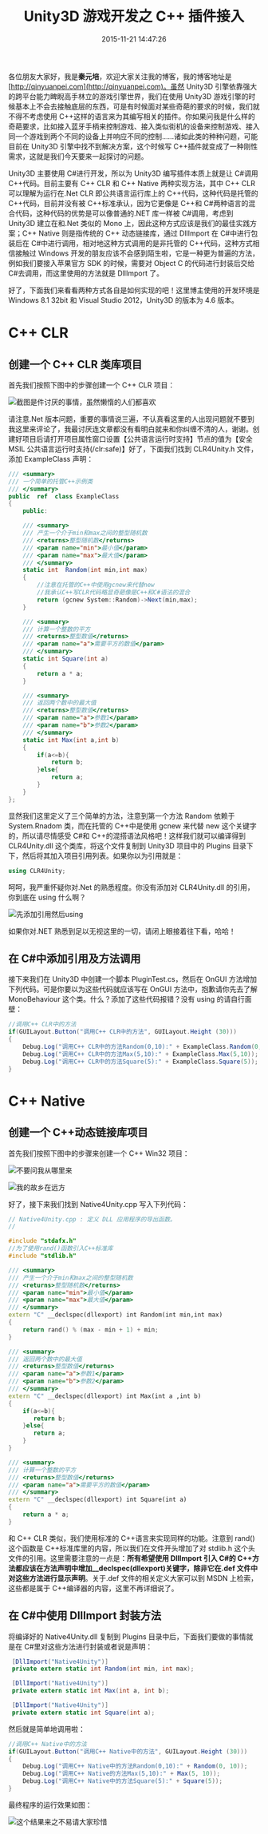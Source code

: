 ﻿---
abbrlink: 2527231326
categories:
- Unity3D
date: 2015-11-21 14:47:26
description: 本文介绍了在Unity3D中使用C++编写插件的两种方法：C++ CLR和C++ Native。C++ CLR是托管的C++代码，允许C#调用，适用于Unity3D建立在Mono上的情况；C++
  Native则是传统的C++动态链接库，通过DllImport在C#中调用非托管的C++代码。详细展示了如何创建项目、编写代码并在Unity3D中调用这些插件的方法，提供了C++
  CLR和C++ Native的实现示例和最终程序运行效果。
slug: 2527231326
tags:
- Unity3D
- C++
- 插件
title: Unity3D 游戏开发之 C++ 插件接入
---

各位朋友大家好，我是**秦元培**，欢迎大家关注我的博客，我的博客地址是[http://qinyuanpei.com](http://qinyuanpei.com)。虽然 Unity3D 引擎依靠强大的跨平台能力睥睨高手林立的游戏引擎世界，我们在使用 Unity3D 游戏引擎的时候基本上不会去接触底层的东西，可是有时候面对某些奇葩的要求的时候，我们就不得不考虑使用 C++这样的语言来为其编写相关的插件。你如果问我是什么样的奇葩要求，比如接入蓝牙手柄来控制游戏、接入类似街机的设备来控制游戏、接入同一个游戏到两个不同的设备上并响应不同的控制……诸如此类的种种问题，可能目前在 Unity3D 引擎中找不到解决方案，这个时候写 C++插件就变成了一种刚性需求，这就是我们今天要来一起探讨的问题。

<!--more-->

Unity3D 主要使用 C#进行开发，所以为 Unity3D 编写插件本质上就是让 C#调用 C++代码。目前主要有 C++ CLR 和 C++ Native 两种实现方法，其中 C++ CLR 可以理解为运行在.Net CLR 即公共语言运行库上的 C++代码，这种代码是托管的 C++代码，目前并没有被 C++标准承认，因为它更像是 C++和 C#两种语言的混合代码，这种代码的优势是可以像普通的.NET 库一样被 C#调用，考虑到 Unity3D 建立在和.Net 类似的 Mono 上，因此这种方式应该是我们的最佳实践方案；C++ Native 则是指传统的 C++ 动态链接库，通过 DllImport 在 C#中进行包装后在 C#中进行调用，相对地这种方式调用的是非托管的 C++代码，这种方式相信接触过 Windows 开发的朋友应该不会感到陌生啦，它是一种更为普遍的方法，例如我们要接入苹果官方 SDK 的时候，需要对 Object C 的代码进行封装后交给 C#去调用，而这里使用的方法就是 DllImport 了。

好了，下面我们来看看两种方式各自是如何实现的吧！这里博主使用的开发环境是 Windows 8.1 32bit 和 Visual Studio 2012，Unity3D 的版本为 4.6 版本。

# C++ CLR

## 创建一个 C++ CLR 类库项目
首先我们按照下图中的步骤创建一个 C++ CLR 项目：

![截图是件讨厌的事情，虽然懒惰的人们都喜欢](https://ww1.sinaimg.cn/large/4c36074fly1fzix18bmvyj20qi0gwdgh.jpg)

请注意.Net 版本问题，重要的事情说三遍，不认真看这里的人出现问题就不要到我这里来评论了，我最讨厌连文章都没有看明白就来和你纠缠不清的人，谢谢。创建好项目后请打开项目属性窗口设置【公共语言运行时支持】节点的值为【安全 MSIL 公共语言运行时支持(/clr:safe)】好了，下面我们找到 CLR4Unity.h 文件，添加 ExampleClass 声明：

```csharp
/// <summary>
/// 一个简单的托管C++示例类
/// </summary>
public  ref  class ExampleClass
{
	public:

	/// <summary>
	/// 产生一个介于min和max之间的整型随机数
	/// <returns>整型随机数</returns>
	/// <param name="min">最小值</param>
	/// <param name="max">最大值</param>
	/// </summary>
	static int  Random(int min,int max)
	{
		//注意在托管的C++中使用gcnew来代替new
		//我承认C++写CLR代码略显奇葩像是C++和C#语法的混合
		return (gcnew System::Random)->Next(min,max);
	}

	/// <summary>
	/// 计算一个整数的平方
	/// <returns>整型数值</returns>
	/// <param name="a">需要平方的数值</param>
	/// </summary>
	static int Square(int a)
	{
		return a * a;
	}

	/// <summary>
	/// 返回两个数中的最大值
    /// <returns>整型数值</returns>
	/// <param name="a">参数1</param>
	/// <param name="b">参数2</param>
	/// </summary>
	static int Max(int a,int b)
	{
		if(a<=b){
			return b;
		}else{
			return a;
		}
	}
};
```

显然我们这里定义了三个简单的方法，注意到第一个方法 Random 依赖于 System.Rnadom 类，而在托管的 C++中是使用 gcnew 来代替 new 这个关键字的，所以请尽情感受 C#和 C++的混搭语法风格吧！这样我们就可以编译得到 CLR4Unity.dll 这个类库，将这个文件复制到 Unity3D 项目中的 Plugins 目录下下，然后将其加入项目引用列表。如果你以为引用就是：
```csharp
using CLR4Unity;
```
呵呵，我严重怀疑你对.Net 的熟悉程度。你没有添加对 CLR4Unity.dll 的引用，你到底在 using 什么啊？

![先添加引用然后using](https://i.loli.net/2021/10/18/3SysYW9aBcwZRud.png)

如果你对.NET 熟悉到足以无视这里的一切，请闭上眼接着往下看，哈哈！

## 在 C#中添加引用及方法调用
接下来我们在 Unity3D 中创建一个脚本 PluginTest.cs，然后在 OnGUI 方法增加下列代码。可是你要以为这些代码就应该写在 OnGUI 方法中，抱歉请你先去了解 MonoBehaviour 这个类。什么？添加了这些代码报错？没有 using 的请自行面壁：
```csharp
//调用C++ CLR中的方法
if(GUILayout.Button("调用C++ CLR中的方法", GUILayout.Height (30))) 
{
	Debug.Log("调用C++ CLR中的方法Random(0,10):" + ExampleClass.Random(0,10));
	Debug.Log("调用C++ CLR中的方法Max(5,10):" + ExampleClass.Max(5,10));
	Debug.Log("调用C++ CLR中的方法Square(5):" + ExampleClass.Square(5));
}
```
# C++ Native
## 创建一个 C++动态链接库项目
首先我们按照下图中的步骤来创建一个 C++ Win32 项目：

![不要问我从哪里来](https://i.loli.net/2021/10/18/9Y8ti5QBdyJzwnF.png)

![我的故乡在远方](https://i.loli.net/2021/10/18/98qiKJletoV7vfg.png)

好了，接下来我们找到 Native4Unity.cpp 写入下列代码：

```cpp
// Native4Unity.cpp : 定义 DLL 应用程序的导出函数。
//

#include "stdafx.h"
//为了使用rand()函数引入C++标准库
#include "stdlib.h"

/// <summary>
/// 产生一个介于min和max之间的整型随机数
/// <returns>整型随机数</returns>
/// <param name="min">最小值</param>
/// <param name="max">最大值</param>
/// </summary>
extern "C" __declspec(dllexport) int Random(int min,int max)
{
	return rand() % (max - min + 1) + min;
}

/// <summary>
/// 返回两个数中的最大值
/// <returns>整型数值</returns>
/// <param name="a">参数1</param>
/// <param name="b">参数2</param>
/// </summary>
extern "C" __declspec(dllexport) int Max(int a ,int b)
{
	if(a<=b){
	   return b;
    }else{
	   return a;
	}
}

/// <summary>
/// 计算一个整数的平方
/// <returns>整型数值</returns>
/// <param name="a">需要平方的数值</param>
/// </summary>
extern "C" __declspec(dllexport) int Square(int a)
{
	return a * a;
}
```
和 C++ CLR 类似，我们使用标准的 C++语言来实现同样的功能。注意到 rand()这个函数是 C++标准库里的内容，所以我们在文件开头增加了对 stdlib.h 这个头文件的引用。这里需要注意的一点是：**所有希望使用 DllImport 引入 C#的 C++方法都应该在方法声明中增加__declspec(dllexport)关键字，除非它在.def 文件中对这些方法进行显示声明**。关于.def 文件的相关定义大家可以到 MSDN 上检索，这些都是属于 C++编译器的内容，这里不再详细说了。

## 在 C#中使用 DllImport 封装方法

将编译好的 Native4Unity.dll 复制到 Plugins 目录中后，下面我们要做的事情就是在 C#里对这些方法进行封装或者说是声明：

```csharp
 [DllImport("Native4Unity")]
 private extern static int Random(int min, int max);

 [DllImport("Native4Unity")]
 private extern static int Max(int a, int b);

 [DllImport("Native4Unity")]
 private extern static int Square(int a);
```

然后就是简单地调用啦：

```csharp
//调用C++ Native中的方法
if(GUILayout.Button("调用C++ Native中的方法", GUILayout.Height (30))) 
{
    Debug.Log("调用C++ Native中的方法Random(0,10):" + Random(0, 10));
    Debug.Log("调用C++ Native的方法Max(5,10):" + Max(5, 10));
    Debug.Log("调用C++ Native中的方法Square(5):" + Square(5));
}
```

最终程序的运行效果如图：

![这个结果来之不易请大家珍惜](https://ww1.sinaimg.cn/large/4c36074fly1fz68jlzlyqj20kr08edfr.jpg)